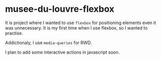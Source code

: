 # musee-du-louvre-flexbox

It is project where I wanted to use `flexbox` for positioning elements even it was unnecessary.
It is my first time when I use flexbox, so I wanted to practise.

Addictionaly, I use `media-queries` for RWD.

I plan to add some interactive actions in javascript soon.
